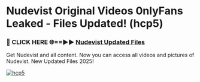 # Nudevist Original Videos 0nlyFans Leaked - Files Updated! (hcp5)

<h3>🔴 CLICK HERE 🌐==►► <a href="https://tinyurl.com/y5r63du9" rel="nofollow">Nudevist Updated Files</a></h3>

Get Nudevist and all content. Now you can access all videos and pictures of Nudevist. New Updated Files 2025!

[![hcp5](https://i.imgur.com/UVo9nyh.gif)](https://tinyurl.com/y5r63du9)